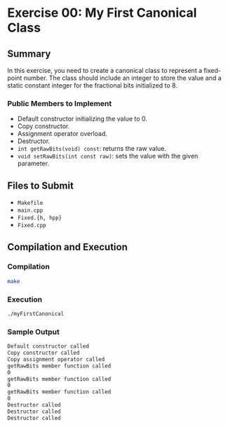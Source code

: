 # Exercise 00: My First Canonical Class

## Summary
In this exercise, you need to create a canonical class to represent a fixed-point number. The class should include an integer to store the value and a static constant integer for the fractional bits initialized to 8.

### Public Members to Implement
- Default constructor initializing the value to 0.
- Copy constructor.
- Assignment operator overload.
- Destructor.
- `int getRawBits(void) const`: returns the raw value.
- `void setRawBits(int const raw)`: sets the value with the given parameter.

## Files to Submit
- `Makefile`
- `main.cpp`
- `Fixed.{h, hpp}`
- `Fixed.cpp`

## Compilation and Execution

### Compilation
```bash
make
```

### Execution
```bash
./myFirstCanonical
```

### Sample Output
```bash
Default constructor called
Copy constructor called
Copy assignment operator called
getRawBits member function called
0
getRawBits member function called
0
getRawBits member function called
0
Destructor called
Destructor called
Destructor called
```
